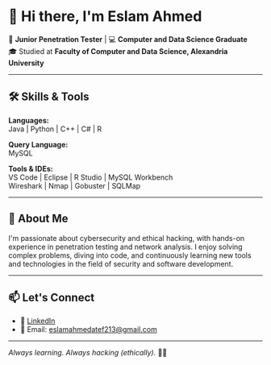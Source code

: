 # 👋 Hi there, I'm Eslam Ahmed

🎯 **Junior Penetration Tester** | 💻 **Computer and Data Science Graduate**  
🎓 Studied at **Faculty of Computer and Data Science, Alexandria University**

---

## 🛠️ Skills & Tools

**Languages:**  
Java | Python | C++ | C# | R

**Query Language:**  
MySQL

**Tools & IDEs:**  
VS Code | Eclipse | R Studio | MySQL Workbench  
Wireshark | Nmap | Gobuster | SQLMap

---

## 🔐 About Me

I'm passionate about cybersecurity and ethical hacking, with hands-on experience in penetration testing and network analysis. I enjoy solving complex problems, diving into code, and continuously learning new tools and technologies in the field of security and software development.

---

## 📫 Let's Connect

- 💼 [LinkedIn](#https://www.linkedin.com/in/eslam-ahmed-atef-992529333/) <!-- Replace with your actual LinkedIn URL -->
- 📧 Email:  eslamahmedatef213@gmail.com<!-- Replace with your email -->

---

_Always learning. Always hacking (ethically)._ 🕵️‍♂️
